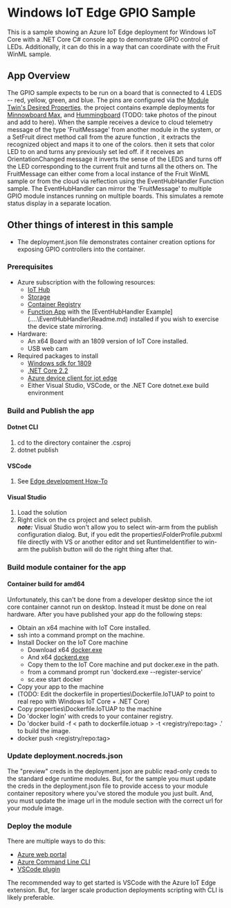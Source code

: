 # Windows IoT Edge GPIO Sample

This is a sample showing an Azure IoT Edge deployment for Windows IoT Core with a .NET Core C# console app to demonstrate GPIO control of LEDs.  Additionally, it can do this in a way that can coordinate with the Fruit WinML sample.

## App Overview

The GPIO sample expects to be run on a board that is connected to 4 LEDS -- red, yellow, green, and blue.  The pins are configured via the [Module Twin's Desired Properties](https://docs.microsoft.com/en-us/azure/iot-hub/iot-hub-devguide-module-twins).  the project contains example deployments for [Minnowboard Max](https://minnowboard.org/), and [Hummingboard](https://www.solid-run.com/product/SRMX6QDW00D02GE008E00CH) (TODO: take photos of the pinout and add to here).
When the sample receives a device to cloud telemetry message of the type 'FruitMessage' from another module in the system, or a SetFruit direct method call from the azure function , it extracts the recognized object and maps it to one of the colors.  then it sets that color LED to on and turns any previously set led off.
if it receives an OrientationChanged message it inverts the sense of the LEDS and turns off the LED corresponding to the current fruit and turns all the others on.
The FruitMessage can either come from a local instance of the Fruit WinML sample or from the cloud via reflection using the EventHubHandler Function sample.
The EventHubHandler can mirror the 'FruitMessage' to multiple GPIO module instances running on multiple boards.  This simulates a remote status display in a separate location.

## Other things of interest in this sample

* The deployment.json file demonstrates container creation options for exposing GPIO controllers into the container.

### Prerequisites

* Azure subscription with the following resources:
    * [IoT Hub](https://docs.microsoft.com/en-us/azure/iot-hub/iot-hub-create-through-portal)
    * [Storage](https://docs.microsoft.com/en-us/azure/storage/common/storage-quickstart-create-account)
    * [Container Registry](https://docs.microsoft.com/en-us/azure/container-registry/container-registry-get-started-portal)
    * [Function App]() with the [EventHubHandler Example] (..\..\EventHubHandler\Readme.md) installed if you wish to exercise the device state mirroring.
* Hardware:
    * An x64 Board with an 1809 version of IoT Core installed.
    * USB web cam
* Required packages to install
    * [Windows sdk for 1809](https://developer.microsoft.com/en-us/windows/downloads/sdk-archive)
    * [.NET Core 2.2](https://dotnet.microsoft.com/download/dotnet-core/2.2)
    * [Azure device client for iot edge](https://docs.microsoft.com/en-us/azure/iot-hub/iot-hub-devguide-sdks)
    * Either Visual Studio, VSCode, or the .NET Core dotnet.exe build environment

### Build and Publish the app

#### Dotnet CLI

1. cd to the directory container the .csproj
2. dotnet publish

#### VSCode

1. See [Edge development How-To](https://docs.microsoft.com/en-us/azure/iot-edge/how-to-develop-csharp-module)

#### Visual Studio

1. Load the solution
2. Right click on the cs project and select publish.  
    __*note:*__ Visual Studio won't allow you to select win-arm from the publish configuration dialog. But, if you edit the properties\FolderProfile.pubxml file directly with VS or another editor and set RuntimeIdentifier to win-arm the publish button will do the right thing after that.

### Build module container for the app

#### Container build for amd64

Unfortunately, this can't be done from a developer desktop since the iot core container cannot run on desktop.  Instead it must be done on real hardware.  After you have published your app do the following steps:

* Obtain an x64 machine with IoT Core installed.
* ssh into a command prompt on the machine.
* Install Docker on the IoT Core machine
    * Download x64 [docker.exe](https://master.mobyproject.org/windows/x86_64/docker.exe) 
    * And x64 [dockerd.exe](https://master.mobyproject.org/windows/x86_64/dockerd.exe)
    * Copy them to the IoT Core machine and put docker.exe in the path.
    * from a command prompt run 'dockerd.exe --register-service'
    * sc.exe start docker
* Copy your app to the machine
* (TODO: Edit the dockerfile in properties\Dockerfile.IoTUAP to point to real repo with Windows IoT Core + .NET Core)
* Copy properties\Dockerfile.IoTUAP to the machine
* Do 'docker login' with creds to your container registry.
* Do 'docker build -f < path to dockerfile.iotuap > -t <registry/repo:tag> .' to build the image.
* docker push  <registry/repo:tag>

### Update deployment.nocreds.json

The "preview" creds in the deployment.json are public read-only creds to the standard edge runtime modules.  But, for the sample you must update the creds in the deployment.json file to provide access to your module container repository where you've stored the module you just built. And, you must update the image url in the module section with the correct url for your module image.

### Deploy the module

There are multiple ways to do this:

* [Azure web portal](https://docs.microsoft.com/en-us/azure/iot-edge/how-to-deploy-modules-portal)
* [Azure Command Line CLI](https://docs.microsoft.com/en-us/azure/iot-edge/how-to-deploy-modules-cli)
* [VSCode plugin](https://docs.microsoft.com/en-us/azure/iot-edge/how-to-deploy-modules-VSCode)

The recommended way to get started is VSCode with the Azure IoT Edge extension. But, for larger scale production deployments scripting with CLI is likely preferable.
